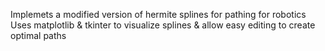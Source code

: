 Implemets a modified version of hermite splines for pathing for robotics
Uses matplotlib & tkinter to visualize splines & allow easy editing to create optimal paths
